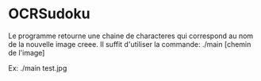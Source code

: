 # OCRSudoku

Le programme retourne une chaine de characteres qui correspond au nom de la nouvelle image creee.
Il suffit d'utiliser la commande:
./main [chemin de l'image]

Ex: ./main test.jpg

